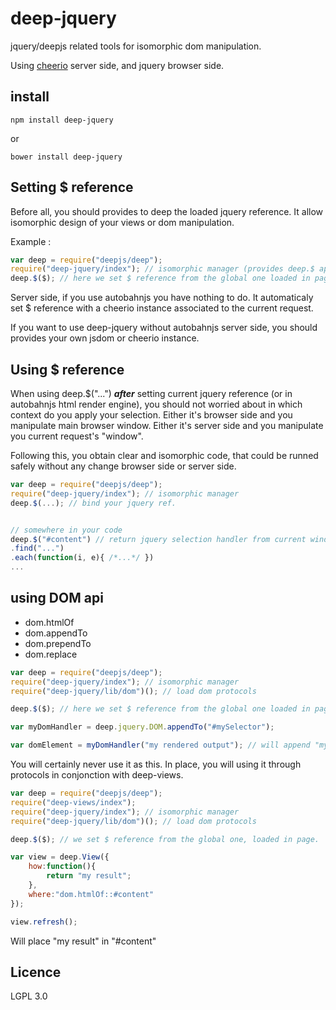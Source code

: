 # deep-jquery

jquery/deepjs related tools for isomorphic dom manipulation.

Using [cheerio](https://github.com/MatthewMueller/cheerio) server side, and jquery browser side.

## install 

```shell
npm install deep-jquery
```
or

```shell
bower install deep-jquery
```


## Setting $ reference

Before all, you should provides to deep the loaded jquery reference. It allow isomorphic design of your views or dom manipulation.

Example :
```javascript
var deep = require("deepjs/deep");
require("deep-jquery/index"); // isomorphic manager (provides deep.$ api)
deep.$($); // here we set $ reference from the global one loaded in page (browser case)
```

Server side, if you use autobahnjs you have nothing to do. It automaticaly set $ reference with a cheerio instance associated to the current request.

If you want to use deep-jquery without autobahnjs server side, you should provides your own jsdom or cheerio instance.


## Using $ reference

When using deep.$("...") ___after___ setting current jquery reference (or in autobahnjs html render engine), you should not worried about in which context do you apply your selection. Either it's browser side and you manipulate main browser window. Either it's server side and you manipulate you current request's "window".

Following this, you obtain clear and isomorphic code, that could be runned safely without any change browser side or server side.

```javascript
var deep = require("deepjs/deep");
require("deep-jquery/index"); // isomorphic manager
deep.$(...); // bind your jquery ref.


// somewhere in your code
deep.$("#content") // return jquery selection handler from current window
.find("...")
.each(function(i, e){ /*...*/ })
...

```


## using DOM api

* dom.htmlOf
* dom.appendTo
* dom.prependTo
* dom.replace


```javascript
var deep = require("deepjs/deep");
require("deep-jquery/index"); // isomorphic manager
require("deep-jquery/lib/dom")(); // load dom protocols

deep.$($); // here we set $ reference from the global one loaded in page

var myDomHandler = deep.jquery.DOM.appendTo("#mySelector");

var domElement = myDomHandler("my rendered output"); // will append "my rendered output" to "#mySelector" and return added dom element.

```

You will certainly never use it as this. In place, you will using it through protocols in conjonction with deep-views.


```javascript
var deep = require("deepjs/deep");
require("deep-views/index");
require("deep-jquery/index"); // isomorphic manager
require("deep-jquery/lib/dom")(); // load dom protocols

deep.$($); // we set $ reference from the global one, loaded in page.

var view = deep.View({
	how:function(){
		return "my result";
	},
	where:"dom.htmlOf::#content"
});

view.refresh();
```
Will place "my result" in "#content"


## Licence

LGPL 3.0


